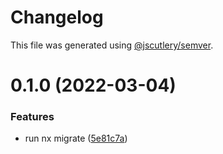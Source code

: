 # Changelog

This file was generated using [@jscutlery/semver](https://github.com/jscutlery/semver).

# 0.1.0 (2022-03-04)


### Features

* run nx migrate ([5e81c7a](https://github.com/kauppfbi/nx-run-commands-repro/commit/5e81c7ab79879d1fbec8b0887ca5c1335774b2f9))
